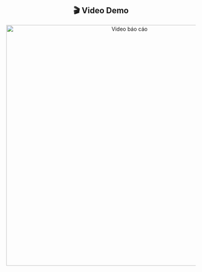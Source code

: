 <h2 align="center">🎬 Video Demo</h2>

<p align="center">
  <a href="https://www.youtube.com/watch?v=A_3LuA9nLx0" target="_blank">
    <img src="https://img.youtube.com/vi/A_3LuA9nLx0/0.jpg" alt="Video báo cáo" width="640">
  </a>
</p>
